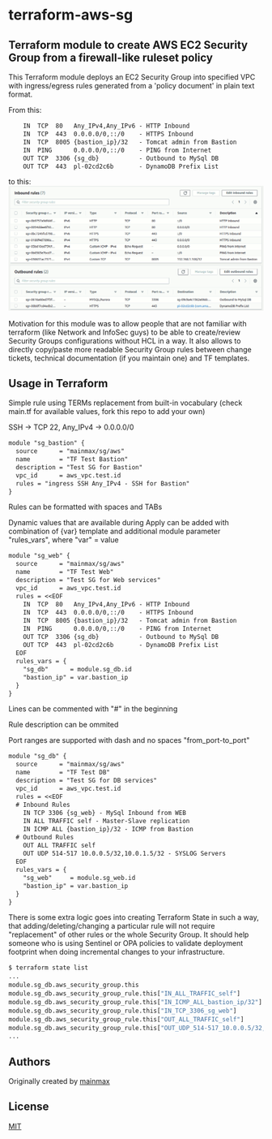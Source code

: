 # terraform-aws-sg
## Terraform module to create AWS EC2 Security Group from a firewall-like ruleset policy

This Terraform module deploys an EC2 Security Group into specified VPC with ingress/egress rules generated from a 'policy document' in plain text format.

From this:
```code
    IN  TCP  80   Any_IPv4,Any_IPv6 - HTTP Inbound
    IN  TCP  443  0.0.0.0/0,::/0    - HTTPS Inbound
    IN  TCP  8005 {bastion_ip}/32   - Tomcat admin from Bastion
    IN  PING      0.0.0.0/0,::/0    - PING from Internet
    OUT TCP  3306 {sg_db}           - Outbound to MySql DB
    OUT TCP  443  pl-02cd2c6b       - DynamoDB Prefix List
```
to this:
![](https://github.com/mainmax/terraform-aws-sg/raw/master/docs/img/aws-sg-rules.png)

Motivation for this module was to allow people that are not familiar with terraform (like Network and InfoSec guys) to be able to create/review Security Groups configurations without HCL in a way. It also allows to directly copy/paste more readable Security Group rules between change tickets, technical documentation (if you maintain one) and TF templates. 

## Usage in Terraform

Simple rule using TERMs replacement from built-in vocabulary (check main.tf for available values, fork this repo to add your own)

SSH -> TCP 22, Any_IPv4 -> 0.0.0.0/0

```hcl
module "sg_bastion" {
  source      = "mainmax/sg/aws"
  name        = "TF Test Bastion"
  description = "Test SG for Bastion"
  vpc_id      = aws_vpc.test.id
  rules = "ingress SSH Any_IPv4 - SSH for Bastion"
}
```

Rules can be formatted with spaces and TABs

Dynamic values that are available during Apply can be added with combination of
{var} template and additional module parameter "rules_vars", where "var" = value 

```hcl
module "sg_web" {
  source      = "mainmax/sg/aws"
  name        = "TF Test Web"
  description = "Test SG for Web services"
  vpc_id      = aws_vpc.test.id
  rules = <<EOF
    IN  TCP  80   Any_IPv4,Any_IPv6 - HTTP Inbound
    IN  TCP  443  0.0.0.0/0,::/0    - HTTPS Inbound
    IN  TCP  8005 {bastion_ip}/32   - Tomcat admin from Bastion
    IN  PING      0.0.0.0/0,::/0    - PING from Internet
    OUT TCP  3306 {sg_db}           - Outbound to MySql DB
    OUT TCP  443  pl-02cd2c6b       - DynamoDB Prefix List
  EOF
  rules_vars = {
    "sg_db"      = module.sg_db.id
    "bastion_ip" = var.bastion_ip
  }
}
```

Lines can be commented with "#" in the beginning

Rule description can be ommited 

Port ranges are supported with dash and no spaces "from_port-to_port"

```hcl
module "sg_db" {
  source      = "mainmax/sg/aws"
  name        = "TF Test DB"
  description = "Test SG for DB services"
  vpc_id      = aws_vpc.test.id
  rules = <<EOF
  # Inbound Rules
    IN TCP 3306 {sg_web} - MySql Inbound from WEB
    IN ALL TRAFFIC self - Master-Slave replication
    IN ICMP ALL {bastion_ip}/32 - ICMP from Bastion
  # Outbound Rules
    OUT ALL TRAFFIC self
    OUT UDP 514-517 10.0.0.5/32,10.0.1.5/32 - SYSLOG Servers
  EOF
  rules_vars = {
    "sg_web"     = module.sg_web.id
    "bastion_ip" = var.bastion_ip
  }
}
```

There is some extra logic goes into creating Terraform State in such a way, that adding/deleting/changing a particular rule will not require "replacement" of other rules or the whole Security Group. It should help someone who is using Sentinel or OPA policies to validate deployment footprint when doing incremental changes to your infrastructure.

```bash
$ terraform state list
...
module.sg_db.aws_security_group.this
module.sg_db.aws_security_group_rule.this["IN_ALL_TRAFFIC_self"]
module.sg_db.aws_security_group_rule.this["IN_ICMP_ALL_bastion_ip/32"]
module.sg_db.aws_security_group_rule.this["IN_TCP_3306_sg_web"]
module.sg_db.aws_security_group_rule.this["OUT_ALL_TRAFFIC_self"]
module.sg_db.aws_security_group_rule.this["OUT_UDP_514-517_10.0.0.5/32,10.0.1.5/32"]
...
```

## Authors

Originally created by [mainmax](http://github.com/mainmax)

## License

[MIT](LICENSE)
